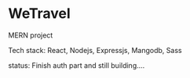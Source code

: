 # WeTravel
MERN project 

Tech stack: React, Nodejs, Expressjs, Mangodb, Sass

status: Finish auth part and still building....
